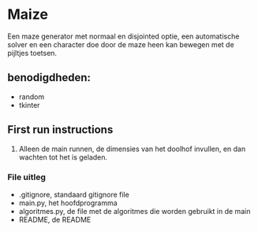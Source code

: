 # Maize

Een maze generator met normaal en disjointed optie, een automatische solver en een character doe door de maze heen kan bewegen met de pijltjes toetsen.

## benodigdheden: 
- random
- tkinter

## First run instructions
1. Alleen de main runnen, de dimensies van het doolhof invullen, en dan wachten tot het is geladen.

### File uitleg
- .gitignore, standaard gitignore file
- main.py, het hoofdprogramma
- algoritmes.py, de file met de algoritmes die worden gebruikt in de main
- README, de README
